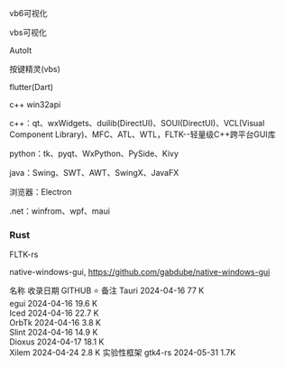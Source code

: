 vb6可视化

vbs可视化

AutoIt

按键精灵(vbs)

flutter(Dart)

c++ win32api

c++：qt、wxWidgets、duilib(DirectUI)、SOUI(DirectUI)、VCL(Visual Component Library)、MFC、ATL、WTL，FLTK--轻量级C++跨平台GUI库

python：tk、pyqt、WxPython、PySide、Kivy

java：Swing、SWT、AWT、SwingX、JavaFX

浏览器：Electron

.net：winfrom、wpf、maui



### Rust

FLTK-rs

native-windows-gui, https://github.com/gabdube/native-windows-gui

名称	收录日期	GITHUB ⭐	备注
Tauri	2024-04-16	77 K	
egui	2024-04-16	19.6 K	
Iced	2024-04-16	22.7 K	
OrbTk	2024-04-16	3.8 K	
Slint	2024-04-16	14.9 K	
Dioxus	2024-04-17	18.1 K	
Xilem	2024-04-24	2.8 K	实验性框架
gtk4-rs	2024-05-31	1.7K	

